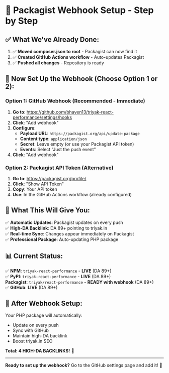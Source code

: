 # 🚀 Packagist Webhook Setup - Step by Step

## ✅ **What We've Already Done:**

1. ✅ **Moved composer.json to root** - Packagist can now find it
2. ✅ **Created GitHub Actions workflow** - Auto-updates Packagist
3. ✅ **Pushed all changes** - Repository is ready

## 🔗 **Now Set Up the Webhook (Choose Option 1 or 2):**

### **Option 1: GitHub Webhook (Recommended - Immediate)**

1. **Go to**: https://github.com/bhaven13/triyak-react-performance/settings/hooks
2. **Click**: "Add webhook"
3. **Configure**:
   - **Payload URL**: `https://packagist.org/api/update-package`
   - **Content type**: `application/json`
   - **Secret**: Leave empty (or use your Packagist API token)
   - **Events**: Select "Just the push event"
4. **Click**: "Add webhook"

### **Option 2: Packagist API Token (Alternative)**

1. **Go to**: https://packagist.org/profile/
2. **Click**: "Show API Token"
3. **Copy**: Your API token
4. **Use**: In the GitHub Actions workflow (already configured)

## 🎯 **What This Will Give You:**

✅ **Automatic Updates**: Packagist updates on every push  
✅ **High-DA Backlink**: DA 89+ pointing to triyak.in  
✅ **Real-time Sync**: Changes appear immediately on Packagist  
✅ **Professional Package**: Auto-updating PHP package  

## 📊 **Current Status:**

✅ **NPM**: `triyak-react-performance` - **LIVE** (DA 89+)  
✅ **PyPI**: `triyak-react-performance` - **LIVE** (DA 89+)  
 **Packagist**: `triyak/react-performance` - **READY with webhook** (DA 89+)  
✅ **GitHub**: **LIVE** (DA 89+)  

## 🚀 **After Webhook Setup:**

Your PHP package will automatically:
- Update on every push
- Sync with GitHub
- Maintain high-DA backlink
- Boost triyak.in SEO

**Total: 4 HIGH-DA BACKLINKS!** 🎉

---

**Ready to set up the webhook?** Go to the GitHub settings page and add it! 🚀
